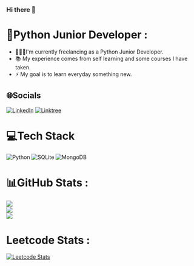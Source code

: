 ### Hi there 👋

<!--
**adityaa-codes/adityaa-codes** is a ✨ _special_ ✨ repository because its `README.md` (this file) appears on your GitHub profile.

Here are some ideas to get you started:

- 🔭 I’m currently working on ...
- 🌱 I’m currently learning ...
- 👯 I’m looking to collaborate on ...
- 🤔 I’m looking for help with ...
- 💬 Ask me about ...
- 📫 How to reach me: ...
- 😄 Pronouns: ...
- ⚡ Fun fact: ...
-->
# 💫Python Junior Developer :
- 👨🏻‍💻I'm currently freelancing as a Python Junior Developer.
- 📚 My experience comes from self learning and some courses I have taken.
- ⚡️ My goal is to learn everyday something new.


## 🌐Socials
[![LinkedIn](https://img.shields.io/badge/LinkedIn-0077B5?style=for-the-badge&logo=linkedin&logoColor=white)](https://www.linkedin.com/in/vasilis-gkatzis-9600b7230) 
[![Linktree](https://img.shields.io/badge/linktree-1de9b6?style=for-the-badge&logo=linktree&logoColor=white)](https://linktr.ee/bilakos26) 


# 💻Tech Stack

 ![Python](https://img.shields.io/badge/python-3670A0?style=for-the-badge&logo=python&logoColor=ffdd54) ![SQLite](https://img.shields.io/badge/sqlite-%2307405e.svg?style=for-the-badge&logo=sqlite&logoColor=white) ![MongoDB](https://img.shields.io/badge/MongoDB-4EA94B?style=for-the-badge&logo=mongodb&logoColor=white)

# 📊GitHub Stats :
![](https://github-readme-stats.vercel.app/api?username=bilakos26&theme=dark&hide_border=true&include_all_commits=true&count_private=true)<br/>
![](https://github-readme-streak-stats.herokuapp.com/?user=bilakos26&theme=dark&hide_border=true)<br/>
![](https://github-readme-stats.vercel.app/api/top-langs/?username=bilakos26&theme=dark&hide_border=true&include_all_commits=true&count_private=true&layout=compact)

# Leetcode Stats :
[![Leetcode Stats](https://leetcard.jacoblin.cool/bilakos26?theme=nord)](https://leetcode.com/JacobLinCool)
